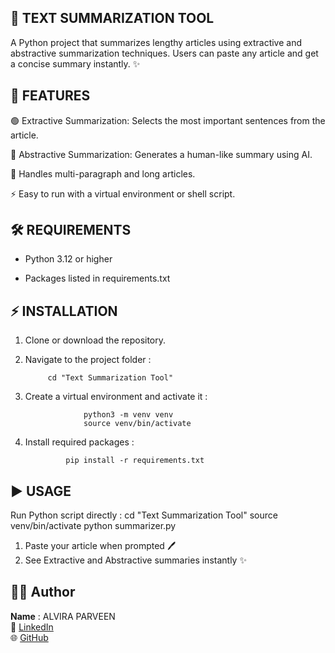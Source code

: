 ## 📝 TEXT SUMMARIZATION TOOL

A Python project that summarizes lengthy articles using extractive and abstractive summarization techniques. Users can paste any article and get a concise summary instantly. ✨

## 🚀 FEATURES

🟢 Extractive Summarization: Selects the most important sentences from the article.

🔵 Abstractive Summarization: Generates a human-like summary using AI.

📄 Handles multi-paragraph and long articles.

⚡ Easy to run with a virtual environment or shell script.

## 🛠 REQUIREMENTS

- Python 3.12 or higher

- Packages listed in requirements.txt

## ⚡ INSTALLATION

1. Clone or download the repository.

2. Navigate to the project folder :

            cd "Text Summarization Tool"

3. Create a virtual environment and activate it :

                    python3 -m venv venv
                    source venv/bin/activate

4. Install required packages :

                pip install -r requirements.txt

## ▶️ USAGE

 Run Python script directly : 
                    cd "Text Summarization Tool"
                    source venv/bin/activate
                    python summarizer.py

1. Paste your article when prompted 🖊️
2. See Extractive and Abstractive summaries instantly ✨

## 👩‍💻 Author

**Name** 
: ALVIRA PARVEEN  
🔗 [LinkedIn](https://www.linkedin.com/in/alvira-parveen-78022536b)  
🌐 [GitHub](https://github.com/Alvira-Parveen)

